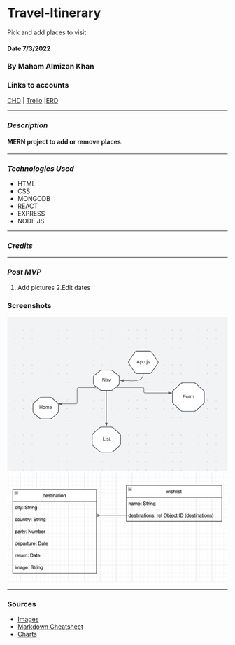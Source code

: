 # Travel-Itinerary
Pick and add places to visit

#### Date 7/3/2022

### By Maham Almizan Khan

### Links to accounts

[CHD](https://lucid.app/lucidspark/6a499971-9765-4215-b0c0-38d55191813d/edit?viewport_loc=-8%2C21%2C1440%2C724%2C0_0&invitationId=inv_ecf9a953-1764-4fb6-91a8-fcbf754597de#) | [Trello](https://trello.com/invite/b/FgvTgfVN/9b6c9b0eab2f16e7d8a66e975a3a4d51/travel-itinerary) |[ERD](https://lucid.app/lucidchart/df9e3bd4-7584-4784-ad02-3ee4e5b266d5/edit?viewport_loc=-11%2C-10%2C1579%2C857%2C0_0&invitationId=inv_21e096c3-52fa-42f0-99da-4e1f74c24680#)

---

### **_Description_**

#### MERN project to add or remove places.

---

### **_Technologies Used_**

- HTML
- CSS
- MONGODB
- REACT
- EXPRESS
- NODE.JS

---

### **_Credits_**

---

### **_Post MVP_**

1. Add pictures
2.Edit dates

### **Screenshots**

![Image](CHD.png)
![Image](erd.png)

---

### Sources

- [Images](https://www.google.com/?&bih=839&biw=1500&hl=en)
- [Markdown Cheatsheet](https://www.markdownguide.org/cheat-sheet/)
- [Charts](https://lucid.app/documents#/documents?folder_id=home)


